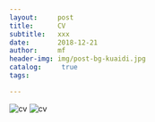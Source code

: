 ```yaml
---
layout:     post
title:      CV
subtitle:   xxx
date:       2018-12-21
author:     mf
header-img: img/post-bg-kuaidi.jpg
catalog: 	 true
tags:

---
```


![cv](https://mingfengwang93.github.io/assets/CV-MF-Wang-PhD-a.png)
![cv](https://mingfengwang93.github.io/assets/CV-MF-Wang-PhD-b.png)






